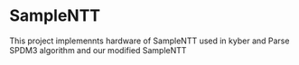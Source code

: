 # SampleNTT
This project implemennts hardware of SampleNTT used in kyber and Parse SPDM3 algorithm and our modified SampleNTT

